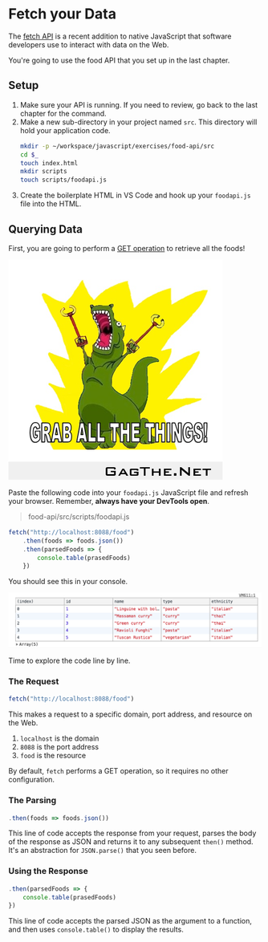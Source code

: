 # Fetch your Data

The [fetch API](https://developer.mozilla.org/en-US/docs/Web/API/Fetch_API/Using_Fetch) is a recent addition to native JavaScript that software developers use to interact with data on the Web.

You're going to use the food API that you set up in the last chapter.

## Setup

1. Make sure your API is running. If you need to review, go back to the last chapter for the command.
1. Make a new sub-directory in your project named `src`. This directory will hold your application code.
    ```sh
    mkdir -p ~/workspace/javascript/exercises/food-api/src
    cd $_
    touch index.html
    mkdir scripts
    touch scripts/foodapi.js
    ```
1. Create the boilerplate HTML in VS Code and hook up your `foodapi.js` file into the HTML.

## Querying Data

First, you are going to perform a [GET operation](https://developer.mozilla.org/en-US/docs/Web/HTTP/Methods) to retrieve all the foods!

![all the things](./images/allthethings.png)

Paste the following code into your `foodapi.js` JavaScript file and refresh your browser. Remember, **always have your DevTools open**.

> food-api/src/scripts/foodapi.js

```js
fetch("http://localhost:8088/food")
    .then(foods => foods.json())
    .then(parsedFoods => {
        console.table(prasedFoods)
    })
```

You should see this in your console.

![food API response](./images/foodapi-response.png)

Time to explore the code line by line.

### The Request

```js
fetch("http://localhost:8088/food")
```

This makes a request to a specific domain, port address, and resource on the Web.

1. `localhost` is the domain
1. `8088` is the port address
1. `food` is the resource

By default, `fetch` performs a GET operation, so it requires no other configuration.

### The Parsing

```js
.then(foods => foods.json())
```

This line of code accepts the response from your request, parses the body of the response as JSON and returns it to any subsequent `then()` method. It's an abstraction for `JSON.parse()` that you seen before.

### Using the Response

```js
.then(parsedFoods => {
    console.table(prasedFoods)
})
```

This line of code accepts the parsed JSON as the argument to a function, and then uses `console.table()` to display the results.
